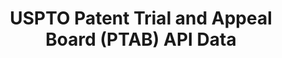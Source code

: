 ---
bigquery: https://console.cloud.google.com/bigquery?p=patents-public-data&d=uspto_ptab&page=dataset
citation: “USPTO PTAB API” by the USPTO, for public use.
cost: None
description: 'USPTO Patent Trial and Appeal Board (PTAB) API Data contains data from
  the PTAB E2E (end-to-end) system making public America Invents Action (AIA) Trials
  information and documents available.


  This dataset is hosted as a RESTful API with an easy to use search interface. You
  can easily browse USPTO PTAB public documents, search for specific content, and
  request a bulk download of PTAB content. The PTAB API synchronizes close to real
  time with the PTAB E2E (end-to-end) system.'
documentation: https://developer.uspto.gov/ptab-api/swagger-ui.html
last_edit: Mon, 19 Jun 2023 16:43:15 GMT
location: https://developer.uspto.gov/ptab-web/#/search/decisions
maintained_by: USPTO
open_access: 'TRUE'
schema_fields:
- InstitutionDecisionDate
- AccordedFilingDate
- PatentOwnerName
- LastModifiedDatetime
- PatentNumber
- ApplicationNumber
- TrialNumber
- application_number
- Documents
- PetitionerPartyName
- FilingDate
- ProsecutionStatus
- publication_number
- InventorName
slug: ptab
tags:
- legal
- trials
- appeals
timeframe: 1997-2020
title: USPTO Patent Trial and Appeal Board (PTAB) API Data
uuid: 76d0ee06-c78e-4a5a-ba1a-f0b41378b3cd
versioning: 'FALSE'
---